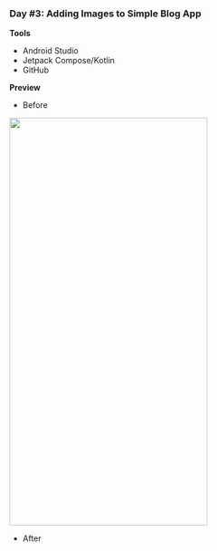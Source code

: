 ### Day #3: Adding Images to Simple Blog App
**Tools**
- Android Studio
- Jetpack Compose/Kotlin
- GitHub

**Preview**
- Before

<img height=720 width=350 src="https://user-images.githubusercontent.com/77758884/201990099-5cd74ab8-0e25-4243-a2aa-47084cb57a56.png" />

- After

